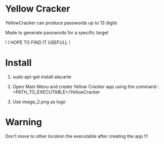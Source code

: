 # Yellow Cracker

YellowCracker can produce passwords up to 13 digits

Made to generate passwords for a specific target

! I HOPE TO FIND IT USEFULL !


# Install 

1. sudo apt-get install alacarte

2. Open Main Menu and create Yellow Cracker app using the command : <PATH_TO_EXECUTABLE>/YellowCracker 

3. Use image_2.png as logo

# Warning 

Don't move to other location the executable after creating the app !!!
